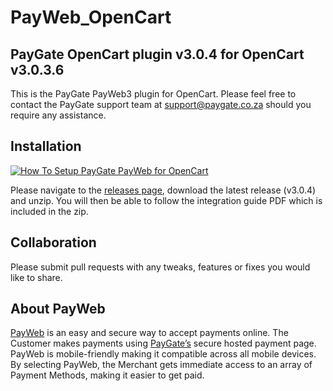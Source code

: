 # PayWeb_OpenCart
## PayGate OpenCart plugin v3.0.4 for OpenCart v3.0.3.6

This is the PayGate PayWeb3 plugin for OpenCart. Please feel free to contact the PayGate support team at support@paygate.co.za should you require any assistance.

## Installation
[![How To Setup PayGate PayWeb for OpenCart](https://www.appinlet.com/wp-content/uploads/2018/09/OpenCart-Integration.jpg)](https://www.youtube.com/watch?v=vP457DVuhGc "How To Setup PayGate PayWeb for OpenCart")

Please navigate to the [releases page](https://github.com/PayGate/PayWeb_OpenCart/releases), download the latest release (v3.0.4) and unzip. You will then be able to follow the integration guide PDF which is included in the zip.

## Collaboration

Please submit pull requests with any tweaks, features or fixes you would like to share.

## About PayWeb

[PayWeb](https://www.paygate.co.za/paygate-products/payweb/) is an easy and secure way to accept payments online. The Customer makes payments using [PayGate’s](https://www.paygate.co.za/) secure hosted payment page. PayWeb is mobile-friendly making it compatible across all mobile devices. By selecting PayWeb, the Merchant gets immediate access to an array of Payment Methods, making it easier to get paid.
